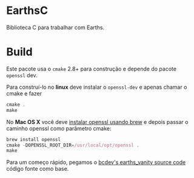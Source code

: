 # EarthsC

Biblioteca C para trabalhar com Earths.

# Build

Este pacote usa o `cmake` 2.8+ para construção e depende do pacote` openssl` dev.

Para construí-lo no **linux** deve instalar o `openssl-dev` e apenas chamar o cmake e fazer

```js
cmake .
make
```

No **Mac OS X** você deve [instalar openssl usando brew](http://brewformulas.org/Openssl) e depois passar o caminho openssl como parâmetro cmake:

```js
brew install openssl
cmake -DOPENSSL_ROOT_DIR=/usr/local/opt/openssl .
make
```

Para um começo rápido, pegamos o [bcdev's earths\_vanity source code](https://github.com/bcdev-/earths_vanity) código fonte como base.

